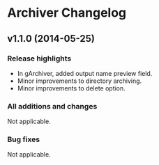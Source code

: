 Archiver Changelog
==================

## v1.1.0 (2014-05-25)
### Release highlights
  - In gArchiver, added output name preview field.
  - Minor improvements to directory archiving.
  - Minor improvements to delete option.

### All additions and changes
Not applicable.

### Bug fixes
Not applicable.
